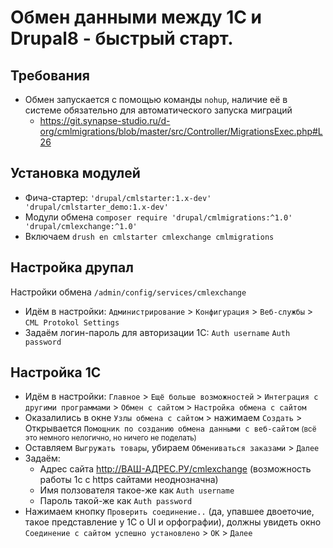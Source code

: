 # Обмен данными между 1С и Drupal8 - быстрый старт.

## Требования

* Обмен запускается с помощью команды `nohup`, наличие её в системе обязательно для автоматического запуска миграций 
  - https://git.synapse-studio.ru/d-org/cmlmigrations/blob/master/src/Controller/MigrationsExec.php#L26

## Установка модулей
* Фича-стартер: `'drupal/cmlstarter:1.x-dev' 'drupal/cmlstarter_demo:1.x-dev'`
* Модули обмена `composer require 'drupal/cmlmigrations:^1.0' 'drupal/cmlexchange:^1.0'`
* Включаем `drush en cmlstarter cmlexchange cmlmigrations`

## Настройка друпал
Настройки обмена `/admin/config/services/cmlexchange`
* Идём в настройки: `Администрирование` > `Конфигурация` > `Веб-службы` > `CML Protokol Settings`
* Задаём логин-пароль для авторизации 1С: `Auth username` `Auth password`

## Настройка 1С
* Идём в настройки: `Главное` > `Ещё больше возможностей` > `Интеграция с другими программами` > `Обмен с сайтом` > `Настройка обмена с сайтом`
* Оказалились в окне `Узлы обмена с сайтом` > нажимаем `Создать` > Открывается `Помощник по созданию обмена данными с веб-сайтом` <small>(всё это немного нелогично, но ничего не поделать) </small>
* Оставляем `Выгружать товары`, убираем `Обмениваться заказами` > `Далее`
* Задаём:
  - Адрес сайта http://ВАШ-АДРЕС.РУ/cmlexchange (возможность работы 1с с https сайтами неоднозначна) 
  - Имя ползователя такое-же как `Auth username`
  - Пароль такой-же как `Auth password`
* Нажимаем кнопку `Проверить соединение..` (да, упавшее двоеточие, такое представление у 1С о UI и орфографии), должны увидеть окно `Соединение с сайтом успешно установлено` > `ОК` > `Далее`
